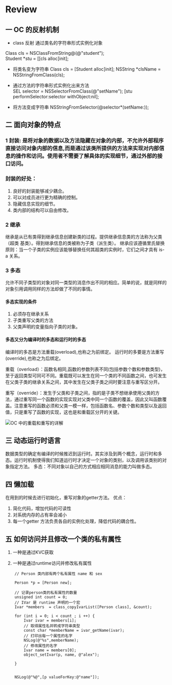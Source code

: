 # Review  
## 一  OC 的反射机制
* class 反射 通过类名的字符串形式实例化对象

Class cls = NSClassFromString@(@"student");  
Student *stu = [[cls alloc]init]; 

* 将类名变为字符串 
Class cls = [Student alloc]init];
NSString *clsName = NSStringFromClass(cls);

* 通过方法的字符串形式实例化出来方法  
SEL selector = NSSelectorFromClass(@"setName");
[stu performSelector:selector withObject:nil];

* 将方法变成字符串
NSStringFromSelector(@selector*(setName:));


##  二 面向对象的特点
### 1 封装: 是将对象的数据以及方法隐藏在对象的内部，不允许外部程序直接访问对象内部的信息,而是通过该类所提供的方法来实现对内部信息的操作和访问。使用者不需要了解具体的实现细节，通过外部的接口访问。

### 封装的好处：
1. 良好的封装能够减少耦合。
2. 可以对成员进行更为精确的控制。
3. 隐藏信息实现的细节。
4. 类内部的结构可以自由修改。



### 2 继承
继承是从已有类得到继承信息创建新类的过程。提供继承信息类的方法称为父类（超类 基类）。得到继承信息的类被称为子类（派生类）。
继承应该遵循里氏替换原则：当一个子类的实例应该能够替换任何其超类的实例时，它们之间才具有 is-a 关系。  

### 3 多态
允许不同子类型的对象对同一类型的消息作出不同的相应。简单的说，就是同样的对象引用调用同样的方法却做了不同的事情。
#### 多态实现的条件  
1. 必须存在继承关系
2. 子类重写父类的方法
3. 父类声明的变量指向子类的对象。


#### 多态又分为编译时的多态和运行时的多态  

编译时的多态是方法重载(overload),也称之为前绑定。
运行时的多要是方法重写(override),也称之为后绑定。


重载（overload）：函数名相同,函数的参数列表不同(包括参数个数和参数类型)，至于返回类型可同可不同。重载既可以发生在同一个类的不同函数之间，也可发生在父类子类的继承关系之间，其中发生在父类子类之间时要注意与重写区分开。

重写（override）：发生于父类和子类之间，指的是子类不想继承使用父类的方法，通过重写同一个函数的实现实现对父类中同一个函数的覆盖，因此又叫函数覆盖。注意重写的函数必须和父类一模一样，包括函数名、参数个数和类型以及返回值，只是重写了函数的实现，这也是和重载区分开的关键。

![OC 中的重载和重写的详解](Objective-C中的重载和重写详解)

## 三 动态运行时语言
数据类型的确定有编译的时候推迟到运行时。其实涉及到两个概念，运行时和多态。运行时机制使得我们知道运行时才决定一个对象的类别，以及调用该类别的对象指定方法。
多态：不同对象以自己的方式相应相同消息的能力叫做多态。  

## 四 懒加载
在用到的时候去进行初始化，重写对象的getter方法。
优点：
1. 简化代码，增加代码的可读性
2. 对系统内存的占有率会减小
3. 每一个getter 方法负责各自的实例化处理，降低代码的耦合性。


## 五 如何访问并且修改一个类的私有属性
1. 一种是通过KVC获取  

2. 一种是通过runtime访问并修改私有属性  

```  
	// Person 类内部有两个私有属性 name 和 sex
	
	Person *p = [Person new];
	
	// 记录person类的私有属性的数量
	unsigned int count = 0;
	// IVar 是 runtime 声明的一个宏
	Ivar *members  = class_copyIvarList([Person class], &count);
	
	for (int i = 0; i < count ; i ++) {
		Ivar ivar = members[i];
		// 取得属性名并转成字符串类型
		const char *memberName = ivar_getName(ivar);
		// 打印出每一个属性的名字
		NSLog(@"%s",memberName);
		// 修改属性的名字
		Ivar name = members[0];
		object_setIvar(p, name, @"alex");
		
	}
	
	
	NSLog(@"%@",[p valueForKey:@"name"]);  
	
```



 